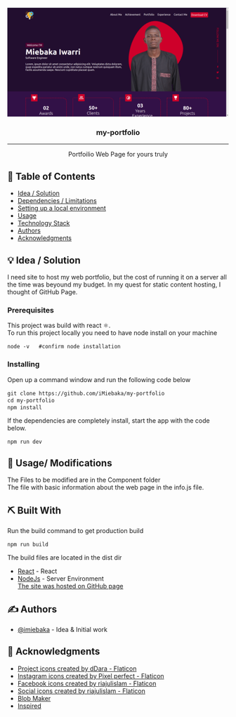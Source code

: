<p align="center">
  <a href="" rel="noopener">
 <img src="https://github.com/iMiebaka/my-portfolio/blob/master/Screenshot.png?raw=trueg" alt="Project logo"></a>
</p>
<h3 align="center">my-portfolio</h3>

---

<p align="center"> Portfoilio Web Page for yours truly
    <br> 
</p>

## 📝 Table of Contents

- [Idea / Solution](#idea)
- [Dependencies / Limitations](#limitations)
- [Setting up a local environment](#getting_started)
- [Usage](#usage)
- [Technology Stack](#tech_stack)
- [Authors](#authors)
- [Acknowledgments](#acknowledgments)

## 💡 Idea / Solution <a name = "idea"></a>

I need site to host my web portfolio, but the cost of running it on a server all the time was beyound my budget.
In my quest for static content hosting, I thought of GitHub Page.

### Prerequisites

This project was build with react :atom_symbol:. <br>
To run this project locally you need to have node install on your machine

```
node -v   #confirm node installation
```

### Installing

Open up a command window and run the following code below

```
git clone https://github.com/iMiebaka/my-portfolio
cd my-portfolio
npm install
```

If the dependencies are completely install, start the app with the code below.

```
npm run dev
```

## 🎈 Usage/ Modifications <a name="usage"></a>

The Files to be modified are in the Component folder
<br/>
The file with basic information about the web page in the info.js file.

## ⛏️ Built With <a name = "tech_stack"></a>

Run the build command to get production build

```
npm run build
```

The build files are located in the dist dir

- [React](https://www.reactjs.org/) - React
- [NodeJs](https://nodejs.org/en/) - Server Environment
  <br/>
<a href="https://imiebaka.github.io/" target="_blank">The site was hosted on GitHub page<a/>

## ✍️ Authors <a name = "authors"></a>

- [@imiebaka](https://github.com/imiebaka) - Idea & Initial work

## 🎉 Acknowledgments <a name = "acknowledgments"></a>

- <a href="https://www.flaticon.com/free-icons/project" title="project icons">Project icons created by dDara - Flaticon</a>
- <a href="https://www.flaticon.com/free-icons/instagram" title="instagram icons">Instagram icons created by Pixel perfect - Flaticon</a>
- <a href="https://www.flaticon.com/free-icons/facebook" title="facebook icons">Facebook icons created by riajulislam - Flaticon</a>
- <a href="https://www.flaticon.com/free-icons/social" title="social icons">Social icons created by riajulislam - Flaticon</a>
- <a href="https://www.blobmaker.app/" title="HTML Shape SVG">Blob Maker</a>
- <a href="https://www.behance.net/gallery/139668309/Portfolio-Website-Design">Inspired 
